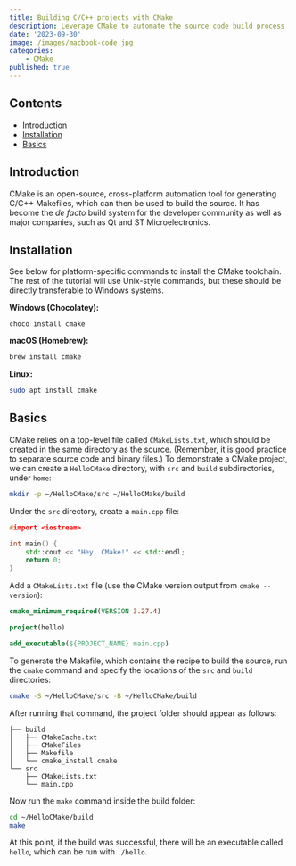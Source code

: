 ```yaml
---
title: Building C/C++ projects with CMake
description: Leverage CMake to automate the source code build process
date: '2023-09-30'
image: /images/macbook-code.jpg
categories:
    - CMake
published: true
---
```


## Contents

-   [Introduction](#introduction)
-   [Installation](#installation)
-   [Basics](#basics)

## <a id="introduction">Introduction</a>

CMake is an open-source, cross-platform automation tool for generating C/C++ Makefiles, which can then be used to build the source. It has become the _de facto_ build system for the developer community as well as major companies, such as Qt and ST Microelectronics.

## <a id="installation">Installation

See below for platform-specific commands to install the CMake toolchain. The rest of the tutorial will use Unix-style commands, but these should be directly transferable to Windows systems.

**Windows (Chocolatey):**

```ps1
choco install cmake
```

**macOS (Homebrew):**

```zsh
brew install cmake
```

**Linux:**

```bash
sudo apt install cmake
```

## <a id="basics">Basics

CMake relies on a top-level file called `CMakeLists.txt`, which should be created in the same directory as the source. (Remember, it is good practice to separate source code and binary files.) To demonstrate a CMake project, we can create a `HelloCMake` directory, with `src` and `build` subdirectories, under `home`:

```bash
mkdir -p ~/HelloCMake/src ~/HelloCMake/build
```

Under the `src` directory, create a `main.cpp` file:

```cpp
#import <iostream>

int main() {
    std::cout << "Hey, CMake!" << std::endl;
    return 0;
}
```

Add a `CMakeLists.txt` file (use the CMake version output from `cmake --version`):

```cmake
cmake_minimum_required(VERSION 3.27.4)

project(hello)

add_executable(${PROJECT_NAME} main.cpp)
```

To generate the Makefile, which contains the recipe to build the source, run the `cmake` command and specify the locations of the `src` and `build` directories:

```bash
cmake -S ~/HelloCMake/src -B ~/HelloCMake/build
```

After running that command, the project folder should appear as follows:

```
├── build
│   ├── CMakeCache.txt
│   ├── CMakeFiles
│   ├── Makefile
│   └── cmake_install.cmake
└── src
    ├── CMakeLists.txt
    └── main.cpp
```

Now run the `make` command inside the build folder:

```bash
cd ~/HelloCMake/build
make
```

At this point, if the build was successful, there will be an executable called `hello`, which can be run with `./hello`.
